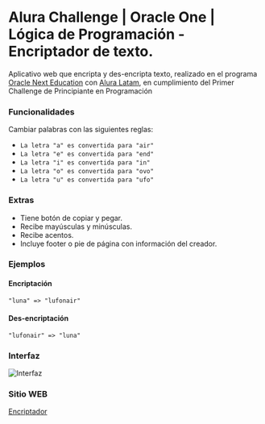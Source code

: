 # Alura Challenge | Oracle One | Lógica de Programación - Encriptador de texto.

Aplicativo web que encripta y des-encripta texto, realizado en el programa [Oracle Next Education](https://www.oracle.com/co/education/oracle-next-education/ "Oracle Next Education") con [Alura Latam](https://www.aluracursos.com/ "Alura Latam"),  en cumplimiento del Primer Challenge de Principiante en Programación

### Funcionalidades
Cambiar palabras con las siguientes reglas:

- `La letra "a" es convertida para "air"`
- `La letra "e" es convertida para "end"`
- `La letra "i" es convertida para "in"`
- `La letra "o" es convertida para "ovo"`
- `La letra "u" es convertida para "ufo"`

### Extras
- Tiene botón de copiar y pegar.
- Recibe mayúsculas y minúsculas.
- Recibe acentos.
- Incluye footer o pie de página con información del creador.

### Ejemplos
#### Encriptación
`"luna" => "lufonair"`
#### Des-encriptación
`"lufonair" => "luna"`

### Interfaz
![Interfaz](https://i.imgur.com/bgyPyMj.png "Interfaz")

### Sitio WEB
[Encriptador](https://ingmarcela27.github.io/-ChallengeOneLogicaLatam/)
